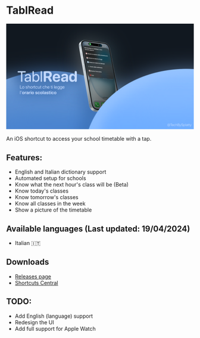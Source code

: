 # TablRead

![alt text](https://github.com/SplattyDev/TablRead/blob/main/Assets/IMG_0722.PNG?raw=true)

An iOS shortcut to access your school timetable with a tap.

## Features:
- English and Italian dictionary support
- Automated setup for schools
- Know what the next hour's class will be (Beta)
- Know today's classes
- Know tomorrow's classes
- Know all classes in the week
- Show a picture of the timetable

## Available languages (Last updated: 19/04/2024)
- Italian 🇮🇹

## Downloads
- [Releases page](https://github.com/SplattyDev/TablRead/releases)
- [Shortcuts Central](https://shortcuts.ispazio.net/tablread/)

## TODO:
- Add English (language) support
- Redesign the UI
- Add full support for Apple Watch
